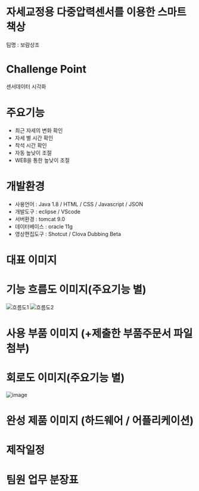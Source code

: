 # 자세교정용 다중압력센서를 이용한 스마트 책상
팀명 : 보람상조
# Challenge Point
센서데이터 시각화

# 주요기능
- 최근 자세의 변화 확인
- 자세 별 시간 확인
- 착석 시간 확인
- 자동 높낮이 조절
- WEB을 통한 높낮이 조절
# 개발환경
- 사용언어 : Java 1.8 / HTML / CSS / Javascript / JSON
- 개발도구 : eclipse / VScode
- 서버환경 : tomcat 9.0
- 데이터베이스 : oracle 11g
- 영상편집도구 : Shotcut / Clova Dubbing Beta
# 대표 이미지

# 기능 흐름도 이미지(주요기능 별)
![흐름도1](https://user-images.githubusercontent.com/97682042/158283956-d0586928-212f-4a7d-af46-d295892db43b.PNG)
![흐름도2](https://user-images.githubusercontent.com/97682042/158284013-b1ad5a4f-23f1-4f7c-a566-ba140b63c77c.PNG)
# 사용 부품 이미지 (+제출한 부품주문서 파일 첨부)
# 회로도 이미지(주요기능 별)
![image](https://user-images.githubusercontent.com/97682042/158284278-ce3cfc03-a867-4edf-a2f8-360a5184fc07.png)
# 완성 제품 이미지 (하드웨어 / 어플리케이션)
# 제작일정
# 팀원 업무 분장표
